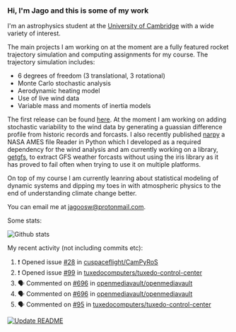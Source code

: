 ### Hi, I'm Jago and this is some of my work

<!--
**jagoosw/jagoosw** is a ✨ _special_ ✨ repository because its `README.md` (this file) appears on your GitHub profile.

Here are some ideas to get you started:

- 🔭 I’m currently working on ...
- 🌱 I’m currently learning ...
- 👯 I’m looking to collaborate on ...
- 🤔 I’m looking for help with ...
- 💬 Ask me about ...
- 📫 How to reach me: ...
- 😄 Pronouns: ...
- ⚡ Fun fact: ...
-->

I'm an astrophysics student at the [University of Cambridge](https://www.ast.cam.ac.uk/students/current.undergraduates/part.ii.astrophysics) with a wide variety of interest.

The main projects I am working on at the moment are a fully featured rocket trajectory simulation and computing assignments for my course. The trajectory simulation includes:
- 6 degrees of freedom (3 translational, 3 rotational)
- Monte Carlo stochastic analysis
- Aerodynamic heating model
- Use of live wind data
- Variable mass and moments of inertia models

The first release can be found [here](https://github.com/CUSF-Simulation/CamPyRoS). At the moment I am working on adding stochastic variability to the wind data by generating a guassian difference profile from historic records and forcasts. I also recently published [narpy](https://pypi.org/project/narpy/) a NASA AMES file Reader in Python which I developed as a required dependency for the wind analysis and am currently working on a library, [getgfs](https://github.com/jagoosw/getgfs), to extract GFS weather forcasts without using the iris library as it has proved to fail often when trying to use it on multiple platforms.

On top of my course I am currently leanring about statistical modeling of dynamic systems and dipping my toes in with atmospheric physics to the end of understanding climate change better.

You can email me at [jagoosw@protonmail.com](mail:jagoosw@protonmail.com).

Some stats:

![Github stats](https://github-readme-stats.vercel.app/api?username=jagoosw&count_private=true&show_icons=true&theme=radical&hide_title=true&hide_border=true)
[](https://komarev.com/ghpvc/?username=jagoosw)

My recent activity (not including commits etc):
<!--START_SECTION:activity-->
1. ❗️ Opened issue [#28](https://github.com/cuspaceflight/CamPyRoS/issues/28) in [cuspaceflight/CamPyRoS](https://github.com/cuspaceflight/CamPyRoS)
2. ❗️ Opened issue [#99](https://github.com/tuxedocomputers/tuxedo-control-center/issues/99) in [tuxedocomputers/tuxedo-control-center](https://github.com/tuxedocomputers/tuxedo-control-center)
3. 🗣 Commented on [#696](https://github.com/openmediavault/openmediavault/issues/696) in [openmediavault/openmediavault](https://github.com/openmediavault/openmediavault)
4. 🗣 Commented on [#696](https://github.com/openmediavault/openmediavault/issues/696) in [openmediavault/openmediavault](https://github.com/openmediavault/openmediavault)
5. 🗣 Commented on [#95](https://github.com/tuxedocomputers/tuxedo-control-center/issues/95) in [tuxedocomputers/tuxedo-control-center](https://github.com/tuxedocomputers/tuxedo-control-center)
<!--END_SECTION:activity-->
[![Update README](https://github.com/jagoosw/jagoosw/actions/workflows/update-readme.yml/badge.svg)](https://github.com/jagoosw/jagoosw/actions/workflows/update-readme.yml)

